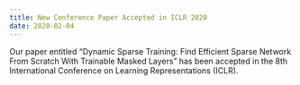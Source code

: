 ```yaml
---
title: New Conference Paper Accepted in ICLR 2020
date: 2020-02-04
---
```

Our paper entitled “Dynamic Sparse Training: Find Efficient Sparse Network From Scratch With Trainable Masked Layers” has been accepted in the 8th International Conference on Learning Representations (ICLR).
<!--more-->
